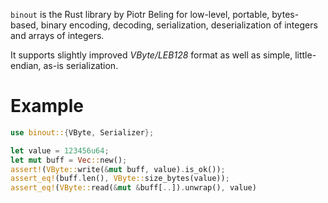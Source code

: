 `binout` is the Rust library by Piotr Beling for low-level, portable, bytes-based,
binary encoding, decoding, serialization, deserialization of integers and arrays of integers.

It supports slightly improved *VByte/LEB128* format as well as simple, little-endian, as-is serialization.

# Example
```rust
use binout::{VByte, Serializer};

let value = 123456u64;
let mut buff = Vec::new();
assert!(VByte::write(&mut buff, value).is_ok());
assert_eq!(buff.len(), VByte::size_bytes(value));
assert_eq!(VByte::read(&mut &buff[..]).unwrap(), value)
```